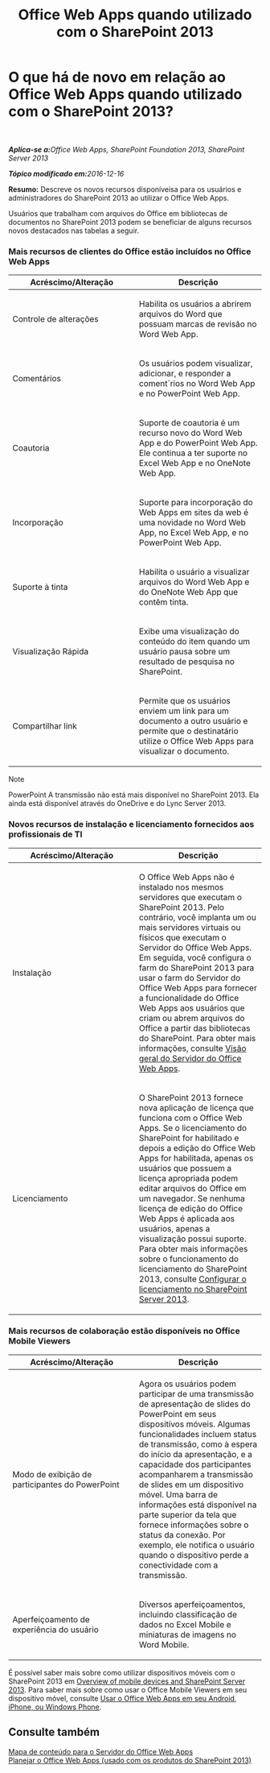 ﻿---
title: Office Web Apps quando utilizado com o SharePoint 2013
TOCTitle: O que há de novo em relação ao Office Web Apps quando utilizado com o SharePoint 2013?
ms:assetid: fc26f45c-fdd2-45be-a924-c8a1c0a5924c
ms:mtpsurl: https://technet.microsoft.com/pt-br/library/Dn455087(v=office.15)
ms:contentKeyID: 58487583
ms.date: 02/08/2018
mtps_version: v=office.15
ms.translationtype: HT
---

# O que há de novo em relação ao Office Web Apps quando utilizado com o SharePoint 2013?

 

_<strong>Aplica-se a:</strong>Office Web Apps, SharePoint Foundation 2013, SharePoint Server 2013_

_<strong>Tópico modificado em:</strong>2016-12-16_

**Resumo:** Descreve os novos recursos disponíveisa para os usuários e administradores do SharePoint 2013 ao utilizar o Office Web Apps.


Usuários que trabalham com arquivos do Office em bibliotecas de documentos no SharePoint 2013 podem se beneficiar de alguns recursos novos destacados nas tabelas a seguir.

### Mais recursos de clientes do Office estão incluídos no Office Web Apps

<table>
<colgroup>
<col style="width: 50%" />
<col style="width: 50%" />
</colgroup>
<thead>
<tr class="header">
<th>Acréscimo/Alteração</th>
<th>Descrição</th>
</tr>
</thead>
<tbody>
<tr class="odd">
<td><p>Controle de alterações</p></td>
<td><p>Habilita os usuários a abrirem arquivos do Word que possuam marcas de revisão no Word Web App.</p></td>
</tr>
<tr class="even">
<td><p>Comentários</p></td>
<td><p>Os usuários podem visualizar, adicionar, e responder a coment´rios no Word Web App e no PowerPoint Web App.</p></td>
</tr>
<tr class="odd">
<td><p>Coautoria</p></td>
<td><p>Suporte de coautoria é um recurso novo do Word Web App e do PowerPoint Web App. Ele continua a ter suporte no Excel Web App e no OneNote Web App.</p></td>
</tr>
<tr class="even">
<td><p>Incorporação</p></td>
<td><p>Suporte para incorporação do Web Apps em sites da web é uma novidade no Word Web App, no Excel Web App, e no PowerPoint Web App.</p></td>
</tr>
<tr class="odd">
<td><p>Suporte à tinta</p></td>
<td><p>Habilita o usuário a visualizar arquivos do Word Web App e do OneNote Web App que contêm tinta.</p></td>
</tr>
<tr class="even">
<td><p>Visualização Rápida</p></td>
<td><p>Exibe uma visualização do conteúdo do item quando um usuário pausa sobre um resultado de pesquisa no SharePoint.</p></td>
</tr>
<tr class="odd">
<td><p>Compartilhar link</p></td>
<td><p>Permite que os usuários enviem um link para um documento a outro usuário e permite que o destinatário utilize o Office Web Apps para visualizar o documento.</p></td>
</tr>
</tbody>
</table>


> [!NOTE]
> PowerPoint A transmissão não está mais disponível no SharePoint 2013. Ela ainda está disponível através do OneDrive e do Lync Server 2013.

### Novos recursos de instalação e licenciamento fornecidos aos profissionais de TI

<table>
<colgroup>
<col style="width: 50%" />
<col style="width: 50%" />
</colgroup>
<thead>
<tr class="header">
<th>Acréscimo/Alteração</th>
<th>Descrição</th>
</tr>
</thead>
<tbody>
<tr class="odd">
<td><p>Instalação</p></td>
<td><p>O Office Web Apps não é instalado nos mesmos servidores que executam o SharePoint 2013. Pelo contrário, você implanta um ou mais servidores virtuais ou físicos que executam o Servidor do Office Web Apps. Em seguida, você configura o farm do SharePoint 2013 para usar o farm do Servidor do Office Web Apps para fornecer a funcionalidade do Office Web Apps aos usuários que criam ou abrem arquivos do Office a partir das bibliotecas do SharePoint. Para obter mais informações, consulte <a href="office-web-apps-server-overview.md">Visão geral do Servidor do Office Web Apps</a>.</p></td>
</tr>
<tr class="even">
<td><p>Licenciamento</p></td>
<td><p>O SharePoint 2013 fornece nova aplicação de licença que funciona com o Office Web Apps. Se o licenciamento do SharePoint for habilitado e depois a edição do Office Web Apps for habilitada, apenas os usuários que possuem a licença apropriada podem editar arquivos do Office em um navegador. Se nenhuma licença de edição do Office Web Apps é aplicada aos usuários, apenas a visualização possui suporte. Para obter mais informações sobre o funcionamento do licenciamento do SharePoint 2013, consulte <a href="https://technet.microsoft.com/pt-br/library/jj219627(v=office.15)">Configurar o licenciamento no SharePoint Server 2013</a>.</p></td>
</tr>
</tbody>
</table>


### Mais recursos de colaboração estão disponíveis no Office Mobile Viewers

<table>
<colgroup>
<col style="width: 50%" />
<col style="width: 50%" />
</colgroup>
<thead>
<tr class="header">
<th>Acréscimo/Alteração</th>
<th>Descrição</th>
</tr>
</thead>
<tbody>
<tr class="odd">
<td><p>Modo de exibição de participantes do PowerPoint</p></td>
<td><p>Agora os usuários podem participar de uma transmissão de apresentação de slides do PowerPoint em seus dispositívos móveis. Algumas funcionalidades incluem status de transmissão, como à espera do início da apresentação, e a capacidade dos participantes acompanharem a transmissão de slides em um dispositivo móvel. Uma barra de informações está disponível na parte superior da tela que fornece informações sobre o status da conexão. Por exemplo, ele notifica o usuário quando o dispositivo perde a conectividade com a transmissão.</p></td>
</tr>
<tr class="even">
<td><p>Aperfeiçoamento de experiência do usuário</p></td>
<td><p>Diversos aperfeiçoamentos, incluindo classificação de dados no Excel Mobile e miniaturas de imagens no Word Mobile.</p></td>
</tr>
</tbody>
</table>


É possível saber mais sobre como utilizar dispositivos móveis com o SharePoint 2013 em [Overview of mobile devices and SharePoint Server 2013](https://technet.microsoft.com/pt-br/library/fp161351\(v=office.15\)). Para saber mais sobre como usar o Office Mobile Viewers em seu dispositivo móvel, consulte [Usar o Office Web Apps em seu Android, iPhone, ou Windows Phone](http://go.microsoft.com/fwlink/p/?linkid=271045).

## Consulte também


[Mapa de conteúdo para o Servidor do Office Web Apps](content-roadmap-for-office-web-apps-server.md)  
[Planejar o Office Web Apps (usado com os produtos do SharePoint 2013)](plan-office-web-apps-used-with-sharepoint-2013.md)  
  

[](plan-office-web-apps-used-with-sharepoint-2013.md)

